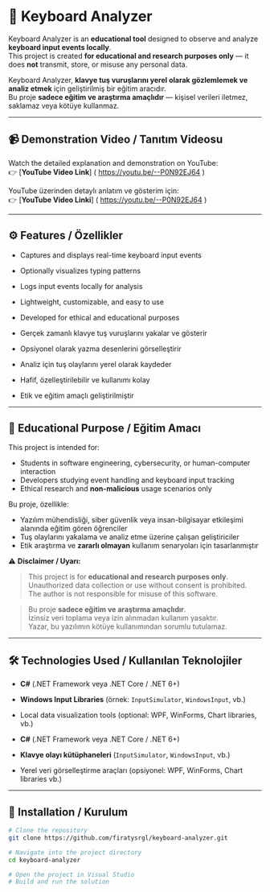 # 🎹 Keyboard Analyzer

Keyboard Analyzer is an **educational tool** designed to observe and analyze **keyboard input events locally**.  
This project is created **for educational and research purposes only** — it does **not** transmit, store, or misuse any personal data.

Keyboard Analyzer, **klavye tuş vuruşlarını yerel olarak gözlemlemek ve analiz etmek** için geliştirilmiş bir eğitim aracıdır.  
Bu proje **sadece eğitim ve araştırma amaçlıdır** — kişisel verileri iletmez, saklamaz veya kötüye kullanmaz.

---

## 📹 Demonstration Video / Tanıtım Videosu  
Watch the detailed explanation and demonstration on YouTube:  
👉 [**YouTube Video Link**] ( https://youtu.be/--P0N92EJ64 )

YouTube üzerinden detaylı anlatım ve gösterim için:  
👉 [**YouTube Video Linki**] ( https://youtu.be/--P0N92EJ64 )

---

## ⚙️ Features / Özellikler
- Captures and displays real-time keyboard input events  
- Optionally visualizes typing patterns  
- Logs input events locally for analysis  
- Lightweight, customizable, and easy to use  
- Developed for ethical and educational purposes  

- Gerçek zamanlı klavye tuş vuruşlarını yakalar ve gösterir  
- Opsiyonel olarak yazma desenlerini görselleştirir  
- Analiz için tuş olaylarını yerel olarak kaydeder  
- Hafif, özelleştirilebilir ve kullanımı kolay  
- Etik ve eğitim amaçlı geliştirilmiştir  

---

## 🧠 Educational Purpose / Eğitim Amacı
This project is intended for:
- Students in software engineering, cybersecurity, or human-computer interaction  
- Developers studying event handling and keyboard input tracking  
- Ethical research and **non-malicious** usage scenarios only  

Bu proje, özellikle:
- Yazılım mühendisliği, siber güvenlik veya insan-bilgisayar etkileşimi alanında eğitim gören öğrenciler  
- Tuş olaylarını yakalama ve analiz etme üzerine çalışan geliştiriciler  
- Etik araştırma ve **zararlı olmayan** kullanım senaryoları için tasarlanmıştır  

⚠️ **Disclaimer / Uyarı:**  
> This project is for **educational and research purposes only**.  
> Unauthorized data collection or use without consent is prohibited.  
> The author is not responsible for misuse of this software.

> Bu proje **sadece eğitim ve araştırma amaçlıdır**.  
> İzinsiz veri toplama veya izin alınmadan kullanım yasaktır.  
> Yazar, bu yazılımın kötüye kullanımından sorumlu tutulamaz.

---

## 🛠️ Technologies Used / Kullanılan Teknolojiler
- **C#** (.NET Framework veya .NET Core / .NET 6+)  
- **Windows Input Libraries** (örnek: `InputSimulator`, `WindowsInput`, vb.)  
- Local data visualization tools (optional: WPF, WinForms, Chart libraries, vb.)

- **C#** (.NET Framework veya .NET Core / .NET 6+)  
- **Klavye olayı kütüphaneleri** (`InputSimulator`, `WindowsInput`, vb.)  
- Yerel veri görselleştirme araçları (opsiyonel: WPF, WinForms, Chart libraries vb.)

---

## 🚀 Installation / Kurulum
```bash
# Clone the repository
git clone https://github.com/firatysrgl/keyboard-analyzer.git

# Navigate into the project directory
cd keyboard-analyzer

# Open the project in Visual Studio
# Build and run the solution
